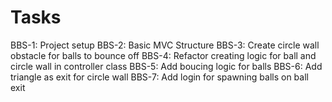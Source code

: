# Tasks

BBS-1: Project setup
BBS-2: Basic MVC Structure
BBS-3: Create circle wall obstacle for balls to bounce off
BBS-4: Refactor creating logic for ball and circle wall in controller class
BBS-5: Add boucing logic for balls
BBS-6: Add triangle as exit for circle wall
BBS-7: Add login for spawning balls on ball exit